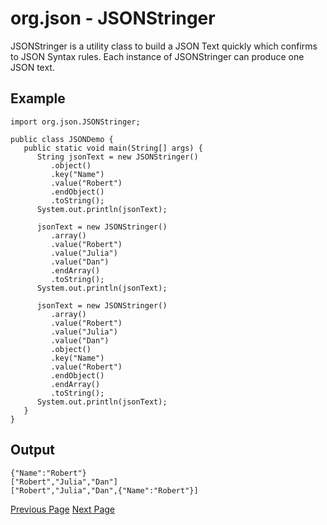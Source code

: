 # org.json - JSONStringer
JSONStringer is a utility class to build a JSON Text quickly which confirms to JSON Syntax rules. Each instance of JSONStringer can produce one JSON text.

## Example
```
import org.json.JSONStringer;

public class JSONDemo {
   public static void main(String[] args) { 
      String jsonText = new JSONStringer()
         .object()
         .key("Name")
         .value("Robert")                            
         .endObject()                       
         .toString();
      System.out.println(jsonText);

      jsonText = new JSONStringer()
         .array()
         .value("Robert")      
         .value("Julia")      
         .value("Dan")
         .endArray()                       
         .toString();
      System.out.println(jsonText);

      jsonText = new JSONStringer()
         .array()
         .value("Robert")      
         .value("Julia")      
         .value("Dan")
         .object()
         .key("Name")
         .value("Robert")                            
         .endObject()  
         .endArray()             
         .toString();
      System.out.println(jsonText);
   }
}
```
## Output
```
{"Name":"Robert"}
["Robert","Julia","Dan"]
["Robert","Julia","Dan",{"Name":"Robert"}]
```

[Previous Page](../org_json/org_json_jsonobject.md) [Next Page](../org_json/org_json_property.md) 
